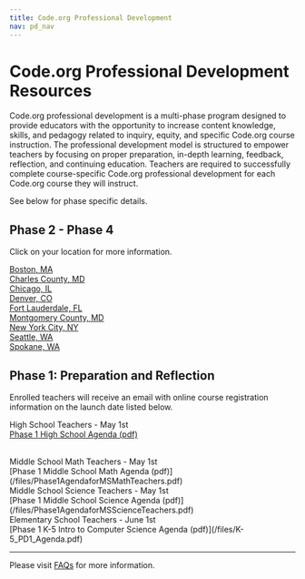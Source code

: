 ```yaml
---
title: Code.org Professional Development
nav: pd_nav
---
```



# Code.org Professional Development Resources

Code.org professional development is a multi-phase program designed to provide educators with the opportunity to increase content knowledge, skills, and pedagogy related to inquiry, equity, and specific Code.org course instruction. The professional development model is structured to empower teachers by focusing on proper preparation, in-depth learning, feedback, reflection, and continuing education.  Teachers are required to successfully complete course-specific Code.org professional development for each Code.org course they will instruct. 

See below for phase specific details.

## Phase 2 - Phase 4 

Click on your location for more information.

[Boston, MA](/educate/pd/boston)
<br />
[Charles County, MD](/educate/pd/charles)
<br />
[Chicago, IL](/educate/pd/chicago)
<br />
[Denver, CO](/educate/pd/denver)
<br />
[Fort Lauderdale, FL](/educate/pd/fortlauderdale)
<br />
[Montgomery County, MD](/educate/pd/moco)
<br/>
[New York City, NY](/educate/pd/nyc)
<br />
[Seattle, WA](/educate/pd/seattle)
<br />
[Spokane, WA](/educate/pd/spokane)
<br />

## Phase 1: Preparation and Reflection
Enrolled teachers will receive an email with online course registration information on the launch date listed below.

High School Teachers - May 1st
<br/>
[Phase 1 High School Agenda (pdf)](/files/Phase1AgendaforECSTeachers.pdf) 

<br/>
Middle School Math Teachers - May 1st
<br/>
[Phase 1 Middle School Math Agenda (pdf)](/files/Phase1AgendaforMSMathTeachers.pdf) 

<br/>
Middle School Science Teachers - May 1st 
<br/>
[Phase 1 Middle School Science Agenda (pdf)](/files/Phase1AgendaforMSScienceTeachers.pdf) 

<br/>
Elementary School Teachers - June 1st
<br/>
[Phase 1 K-5 Intro to Computer Science Agenda (pdf)](/files/K-5_PD1_Agenda.pdf) 


<br />


----------
Please visit [FAQs](/educate/pd/faq) for more information.<br /><br />

